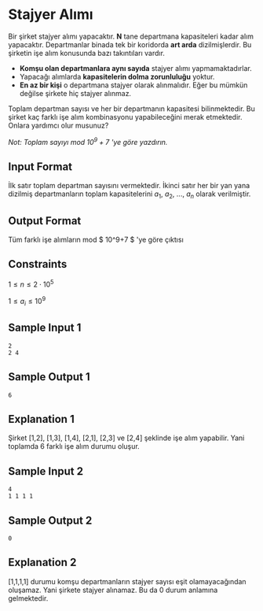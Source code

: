 # Stajyer Alımı
Bir şirket stajyer alımı yapacaktır. **N** tane departmana kapasiteleri kadar alım yapacaktır. Departmanlar binada tek bir koridorda **art arda** dizilmişlerdir. Bu şirketin işe alım konusunda bazı takıntıları vardır.  

* **Komşu olan departmanlara aynı sayıda** stajyer alımı yapmamaktadırlar. 
* Yapacağı alımlarda **kapasitelerin dolma zorunluluğu** yoktur.
*  **En az bir kişi** o departmana stajyer olarak alınmalıdır. Eğer bu mümkün değilse şirkete hiç stajyer alınmaz.

Toplam departman sayısı ve her bir departmanın kapasitesi bilinmektedir. Bu şirket kaç farklı işe alım kombinasyonu yapabileceğini merak etmektedir. Onlara yardımcı olur musunuz?

*Not: Toplam sayıyı mod $10^9+7$ 'ye göre yazdırın.*

## Input Format
İlk satır toplam departman sayısını vermektedir.
İkinci satır her bir yan yana dizilmiş departmanların toplam kapasitelerini $a_1$, $a_2$, ..., $a_n$ olarak verilmiştir.

## Output Format
Tüm farklı işe alımların mod $ 10^9+7 $ 'ye göre çıktısı

## Constraints
$1 \leq n \leq 2⋅10^5$

$1 \leq  a_i  \leq 10^9$

## Sample Input 1
```
2
2 4
```
## Sample Output 1
```
6
```

## Explanation 1
Şirket [1,2], [1,3], [1,4], [2,1], [2,3] ve [2,4] şeklinde işe alım yapabilir. Yani toplamda 6 farklı işe alım durumu oluşur.

## Sample Input 2
```
4
1 1 1 1
```

## Sample Output 2
```
0
```

## Explanation 2
[1,1,1,1] durumu komşu departmanların stajyer sayısı eşit olamayacağından oluşamaz. Yani şirkete stajyer alınamaz. Bu da 0 durum anlamına gelmektedir.